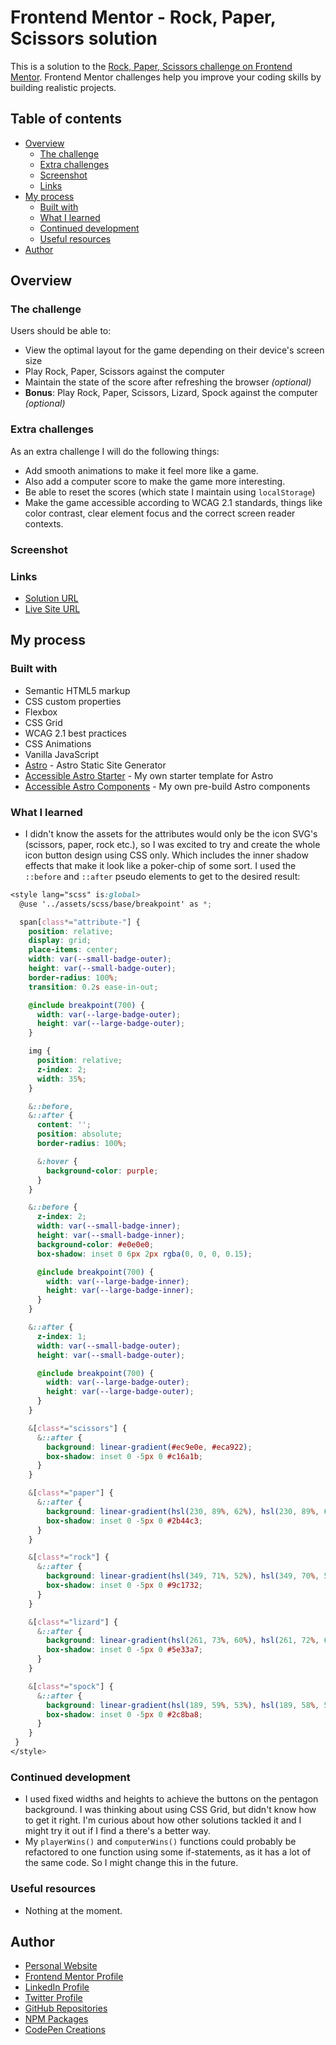# Frontend Mentor - Rock, Paper, Scissors solution

This is a solution to the [Rock, Paper, Scissors challenge on Frontend Mentor](https://www.frontendmentor.io/challenges/rock-paper-scissors-game-pTgwgvgH). Frontend Mentor challenges help you improve your coding skills by building realistic projects. 

## Table of contents

- [Overview](#overview)
  - [The challenge](#the-challenge)
  - [Extra challenges](#extra-challenges)
  - [Screenshot](#screenshot)
  - [Links](#links)
- [My process](#my-process)
  - [Built with](#built-with)
  - [What I learned](#what-i-learned)
  - [Continued development](#continued-development)
  - [Useful resources](#useful-resources)
- [Author](#author)

## Overview

### The challenge

Users should be able to:

- View the optimal layout for the game depending on their device's screen size
- Play Rock, Paper, Scissors against the computer
- Maintain the state of the score after refreshing the browser _(optional)_
- **Bonus**: Play Rock, Paper, Scissors, Lizard, Spock against the computer _(optional)_

### Extra challenges

As an extra challenge I will do the following things:

- Add smooth animations to make it feel more like a game.
- Also add a computer score to make the game more interesting.
- Be able to reset the scores (which state I maintain using `localStorage`)
- Make the game accessible according to WCAG 2.1 standards, things like color contrast, clear element focus and the correct screen reader contexts.

### Screenshot



### Links

- [Solution URL](https://www.frontendmentor.io/solutions/astro-wcag-accessibility-css-flexbox-and-css-animations-OQei0e5Kj)
- [Live Site URL](https://markteekman.github.io/rock-paper-scissors/)

## My process

### Built with

- Semantic HTML5 markup
- CSS custom properties
- Flexbox
- CSS Grid
- WCAG 2.1 best practices
- CSS Animations
- Vanilla JavaScript
- [Astro](https://astro.build) - Astro Static Site Generator
- [Accessible Astro Starter](https://github.com/markteekman/accessible-astro-starter) - My own starter template for Astro
- [Accessible Astro Components](https://github.com/markteekman/accessible-astro-components) - My own pre-build Astro components

### What I learned

- I didn't know the assets for the attributes would only be the icon SVG's (scissors, paper, rock etc.), so I was excited to try and create the whole icon button design using CSS only. Which includes the inner shadow effects that make it look like a poker-chip of some sort. I used the `::before` and `::after` pseudo elements to get to the desired result:

```scss
<style lang="scss" is:global>
  @use '../assets/scss/base/breakpoint' as *;

  span[class*="attribute-"] {
    position: relative;
    display: grid;
    place-items: center;
    width: var(--small-badge-outer);
    height: var(--small-badge-outer);
    border-radius: 100%;
    transition: 0.2s ease-in-out;

    @include breakpoint(700) {
      width: var(--large-badge-outer);
      height: var(--large-badge-outer);
    }

    img {
      position: relative;
      z-index: 2;
      width: 35%;
    }

    &::before,
    &::after {
      content: '';
      position: absolute;
      border-radius: 100%;

      &:hover {
        background-color: purple;
      }
    }

    &::before {
      z-index: 2;
      width: var(--small-badge-inner);
      height: var(--small-badge-inner);
      background-color: #e0e0e0;
      box-shadow: inset 0 6px 2px rgba(0, 0, 0, 0.15);

      @include breakpoint(700) {
        width: var(--large-badge-inner);
        height: var(--large-badge-inner);
      }
    }

    &::after {
      z-index: 1;
      width: var(--small-badge-outer);
      height: var(--small-badge-outer);

      @include breakpoint(700) {
        width: var(--large-badge-outer);
        height: var(--large-badge-outer);
      }
    }

    &[class*="scissors"] {
      &::after {
        background: linear-gradient(#ec9e0e, #eca922);
        box-shadow: inset 0 -5px 0 #c16a1b;
      }
    }

    &[class*="paper"] {
      &::after {
        background: linear-gradient(hsl(230, 89%, 62%), hsl(230, 89%, 65%));
        box-shadow: inset 0 -5px 0 #2b44c3;
      }
    }

    &[class*="rock"] {
      &::after {
        background: linear-gradient(hsl(349, 71%, 52%), hsl(349, 70%, 56%));
        box-shadow: inset 0 -5px 0 #9c1732;
      }
    }

    &[class*="lizard"] {
      &::after {
        background: linear-gradient(hsl(261, 73%, 60%), hsl(261, 72%, 63%));
        box-shadow: inset 0 -5px 0 #5e33a7;
      }
    }

    &[class*="spock"] {
      &::after {
        background: linear-gradient(hsl(189, 59%, 53%), hsl(189, 58%, 57%));
        box-shadow: inset 0 -5px 0 #2c8ba8;
      }
    }
 }
</style>
```

### Continued development

- I used fixed widths and heights to achieve the buttons on the pentagon background. I was thinking about using CSS Grid, but didn't know how to get it right. I'm curious about how other solutions tackled  it and I might try it out if I find a there's a better way.
- My `playerWins()` and `computerWins()` functions could probably be refactored to one function using some if-statements, as it has a lot of the same code. So I might change this in the future.

### Useful resources

- Nothing at the moment.

## Author

- [Personal Website](https://www.markteekman.nl)
- [Frontend Mentor Profile](https://www.frontendmentor.io/profile/markteekman)
- [LinkedIn Profile](https://nl.linkedin.com/in/markteekman)
- [Twitter Profile](https://twitter.com/MarkTeekman)
- [GitHub Repositories](https://github.com/markteekman)
- [NPM Packages](https://www.npmjs.com/~markteekman)
- [CodePen Creations](https://codepen.io/markteekman)
